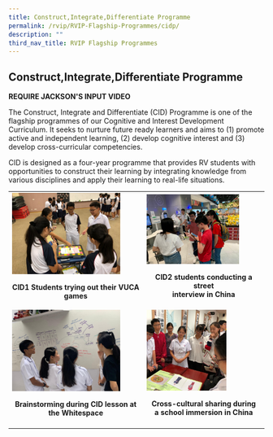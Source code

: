 ```yaml
---
title: Construct,Integrate,Differentiate Programme
permalink: /rvip/RVIP-Flagship-Programmes/cidp/
description: ""
third_nav_title: RVIP Flagship Programmes
---
```

## Construct,Integrate,Differentiate Programme

**REQUIRE JACKSON'S INPUT VIDEO**

The Construct, Integrate and Differentiate (CID) Programme is one of the flagship programmes of our Cognitive and Interest Development Curriculum. It seeks to nurture future ready learners and aims to (1) promote active and independent learning, (2) develop cognitive interest and (3) develop cross-curricular competencies.

CID is designed as a four-year programme that provides RV students with opportunities to construct their learning by integrating knowledge from various disciplines and apply their learning to real-life situations.

|   |   |
|---|---|
| <img src="/images/CID1 students trying out their VUCA games.jpg" style="width:85%"> <p align=center>**CID1 Students trying out their VUCA games**</p>  | <img src="/images/CID2 students conducting a street interview in China.jpg" style="width:81%"><p align=center>**CID2 students conducting a street  <br>interview in China**</p>  |
| <img src="/images/Brainstorming during CID lesson at the Whitespace.jpg" style="width:85%"><p align=center>**Brainstorming during CID lesson at the Whitespace**</p>  | <img src="/images/Cross-cultural sharing during a school immersion in China (2).jpg" style="width:70%"><p align=center>**Cross-cultural sharing during a school immersion in China**</p>  |
|   |   |

